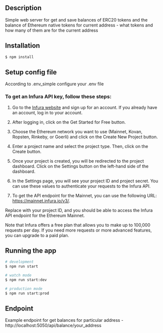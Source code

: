 ## Description

Simple web server for get and save balances
of ERC20 tokens and the balance of Ethereum native tokens for current
address - what tokens and how many of them are for the current address
## Installation

```bash
$ npm install
```

## Setup config file

According to .env_simple configure your .env file

### To get an Infura API key, follow these steps:

1. Go to the [Infura website](https://www.infura.io/)  and sign up for an account. If you already have an account, log in to your account.

2. After logging in, click on the Get Started for Free button.

3. Choose the Ethereum network you want to use (Mainnet, Kovan, Ropsten, Rinkeby, or Goerli) and click on the Create New Project button.

4. Enter a project name and select the project type. Then, click on the Create button.

5. Once your project is created, you will be redirected to the project dashboard. Click on the Settings button on the left-hand side of the dashboard.

6. In the Settings page, you will see your project ID and project secret. You can use these values to authenticate your requests to the Infura API.

7. To get the API endpoint for the Mainnet, you can use the following URL: https://mainnet.infura.io/v3/<your-project-id>.

Replace <your-project-id> with your project ID, and you should be able to access the Infura API endpoint for the Ethereum Mainnet.

Note that Infura offers a free plan that allows you to make up to 100,000 requests per day. If you need more requests or more advanced features, you can upgrade to a paid plan.

## Running the app

```bash
# development
$ npm run start

# watch mode
$ npm run start:dev

# production mode
$ npm run start:prod
```

## Endpoint

Example endpoint for get balances for particular address - http://localhost:5050/api/balance/your_address



